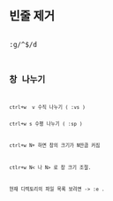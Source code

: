 ## 빈줄 제거
<code>
:g/^$/d
<code>

## 창 나누기
<code>
ctrl+w  v 수직 나누기 ( :vs )

ctrl+w  s 수평 나누기 ( :sp )

ctrl+w  N+  하면 창의 크기가 N만큼 커짐

ctlr+w  N< 나  N> 로 창 크기 조절.

현재 디렉토리의 파일 목록 보려면 -> :e .

</code>
